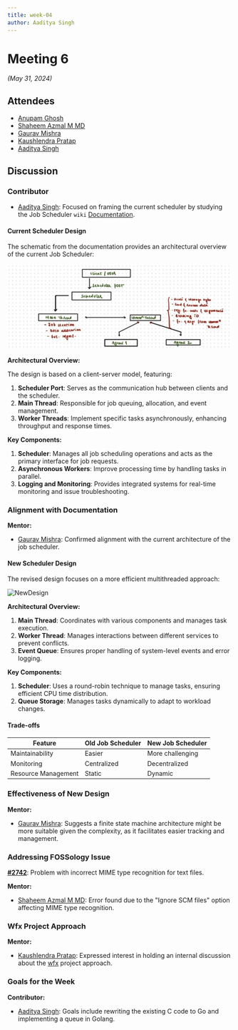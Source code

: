 ```yaml
---
title: week-04
author: Aaditya Singh
---
```

<!--
SPDX-License-Identifier: CC-BY-SA-4.0
SPDX-FileCopyrightText: 2024 Aaditya Singh <singh.aaditya889@gmail.com>
-->

# Meeting 6

*(May 31, 2024)*

## Attendees

- [Anupam Ghosh](https://github.com/ag4ums)
- [Shaheem Azmal M MD](https://github.com/shaheemazmalmmd)
- [Gaurav Mishra](https://github.com/GMishx)
- [Kaushlendra Pratap](https://github.com/Kaushl2208)
- [Aaditya Singh](https://github.com/Aaditya-Singh78)

## Discussion

### Contributor

- [Aaditya Singh](https://github.com/Aaditya-Singh78): Focused on framing the current scheduler by studying the Job Scheduler `wiki` [Documentation](https://github.com/fossology/fossology/wiki/Job-Scheduler).

#### Current Scheduler Design

The schematic from the documentation provides an architectural overview of the current Job Scheduler:
<!-- change it! -->
![CurrentDesign](../../asset/c_arch.jpg)

**Architectural Overview:**

The design is based on a client-server model, featuring:

1. **Scheduler Port**: Serves as the communication hub between clients and the scheduler.
2. **Main Thread**: Responsible for job queuing, allocation, and event management.
3. **Worker Threads**: Implement specific tasks asynchronously, enhancing throughput and response times.

**Key Components:**

1. **Scheduler**: Manages all job scheduling operations and acts as the primary interface for job requests.
2. **Asynchronous Workers**: Improve processing time by handling tasks in parallel.
3. **Logging and Monitoring**: Provides integrated systems for real-time monitoring and issue troubleshooting.

### Alignment with Documentation

**Mentor:**
- [Gaurav Mishra](https://github.com/GMishx): Confirmed alignment with the current architecture of the job scheduler.

#### New Scheduler Design

The revised design focuses on a more efficient multithreaded approach:
<!-- change it! -->
![NewDesign](../asset/arch_ver.01.jpg)

**Architectural Overview:**

1. **Main Thread**: Coordinates with various components and manages task execution.
2. **Worker Thread**: Manages interactions between different services to prevent conflicts.
3. **Event Queue**: Ensures proper handling of system-level events and error logging.

**Key Components:**

1. **Scheduler**: Uses a round-robin technique to manage tasks, ensuring efficient CPU time distribution.
2. **Queue Storage**: Manages tasks dynamically to adapt to workload changes.

#### Trade-offs

| Feature               | Old Job Scheduler    | New Job Scheduler    |
|-----------------------|----------------------|----------------------|
| Maintainability       | Easier               | More challenging     |
| Monitoring            | Centralized          | Decentralized        |
| Resource Management   | Static               | Dynamic              |

### Effectiveness of New Design

**Mentor:**
- [Gaurav Mishra](https://github.com/GMishx): Suggests a finite state machine architecture might be more suitable given the complexity, as it facilitates easier tracking and management.

### Addressing FOSSology Issue

**[#2742](https://github.com/fossology/fossology/issues/2742)**: Problem with incorrect MIME type recognition for text files.

**Mentor:**
- [Shaheem Azmal M MD](https://github.com/shaheemazmalmmd): Error found due to the "Ignore SCM files" option affecting MIME type recognition.

### Wfx Project Approach

**Mentor:**
 - [Kaushlendra Pratap](https://github.com/Kaushl2208): Expressed interest in holding an internal discussion about the [wfx](https://github.com/siemens/wfx) project approach.

### Goals for the Week

**Contributor:**
- [Aaditya Singh](https://github.com/Aaditya-Singh78): Goals include rewriting the existing C code to Go and implementing a queue in Golang.
